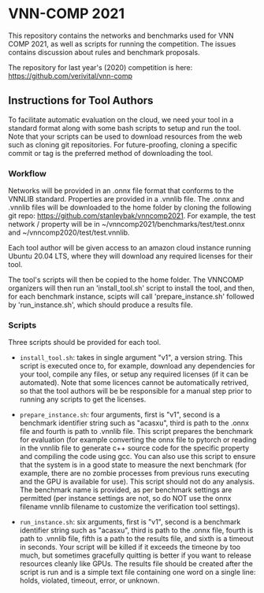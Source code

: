 # VNN-COMP 2021 

This repository contains the networks and benchmarks used for VNN COMP 2021, as well as scripts for running the competition. The issues contains discussion about rules and benchmark proposals.

The repository for last year's (2020) competition is here: https://github.com/verivital/vnn-comp

## Instructions for Tool Authors
To facilitate automatic evaluation on the cloud, we need your tool in a standard format along with some bash scripts to setup and run the tool. Note that your scripts can be used to download resources from the web such as cloning git repositories. For future-proofing, cloning a specific commit or tag is the preferred method of downloading the tool.

### Workflow
Networks will be provided in an .onnx file format that conforms to the VNNLIB standard. Properties are provided in a .vnnlib file. The .onnx and .vnnlib files will be downloaded to the home folder by cloning the following git repo: https://github.com/stanleybak/vnncomp2021. For example, the test network / property will be in ~/vnncomp2021/benchmarks/test/test.onnx and ~/vnncomp2020/test/test.vnnlib.

Each tool author will be given access to an amazon cloud instance running Ubuntu 20.04 LTS, where they will download any required licenses for their tool. 

The tool's scripts will then be copied to the home folder. The VNNCOMP organizers will then run an 'install_tool.sh' script to install the tool, and then, for each benchmark instance, scipts will call 'prepare_instance.sh' followed by 'run_instance.sh', which should produce a results file.


### Scripts

Three scripts should be provided for each tool.

* `install_tool.sh`: takes in single argument "v1", a version string. This script is executed once to, for example, download any dependencies for your tool, compile any files, or setup any required licenses (if it can be automated). Note that some licences cannot be automatically retrived, so that the tool authors will be be responsible for a manual step prior to running any scripts to get the licenses.

* `prepare_instance.sh`: four arguments, first is "v1", second is a benchmark identifier string such as "acasxu", third is path to the .onnx file and fourth is path to .vnnlib file. This script prepares the benchmark for evaluation (for example converting the onnx file to pytorch or reading in the vnnlib file to generate c++ source code for the specific property and compiling the code using gcc. You can also use this script to ensure that the system is in a good state to measure the next benchmark (for example, there are no zombie processes from previous runs executing and the GPU is available for use). This script should not do any analysis. The benchmark name is provided, as per benchmark settings are permitted (per instance settings are not, so do NOT use the onnx filename vnnlib filename to customize the verification tool settings).

* `run_instance.sh`: six arguments, first is "v1", second is a benchmark identifier string such as "acasxu", third is path to the .onnx file, fourth is path to .vnnlib file, fifth is a path to the results file, and sixth is a timeout in seconds. Your script will be killed if it exceeds the timeone by too much, but sometimes gracefully quitting is better if you want to release resources cleanly like GPUs. The results file should be created after the script is run and is a simple text file containing one word on a single line: holds, violated, timeout, error, or unknown.

